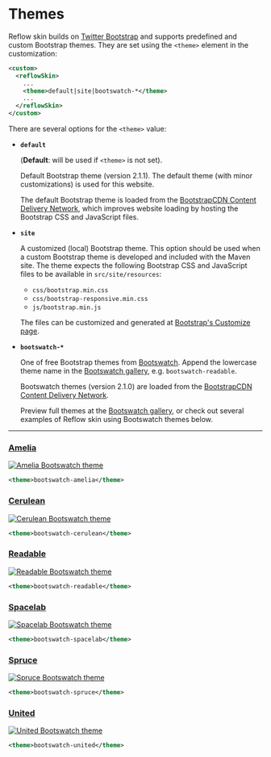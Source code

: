 # Themes

Reflow skin builds on [Twitter Bootstrap][bootstrap] and supports predefined and custom
Bootstrap themes. They are set using the `<theme>` element in the customization:

[bootstrap]: http://twitter.github.com/bootstrap/

```xml
<custom>
  <reflowSkin>
    ...
    <theme>default|site|bootswatch-*</theme>
    ...
  </reflowSkin>
</custom>
```

There are several options for the `<theme>` value:

-   **`default`**
    
    (**Default**: will be used if `<theme>` is not set).
    
    Default Bootstrap theme (version 2.1.1). The default theme (with minor customizations)
    is used for this website.
    
    The default Bootstrap theme is loaded from the
    [BootstrapCDN Content Delivery Network][bootstrapcdn], which improves website loading
    by hosting the Bootstrap CSS and JavaScript files.

-   **`site`**
    
    A customized (local) Bootstrap theme. This option should be used when a custom Bootstrap
    theme is developed and included with the Maven site. The theme expects the following
    Bootstrap CSS and JavaScript files to be available in `src/site/resources`:
    
    -   `css/bootstrap.min.css`
    -   `css/bootstrap-responsive.min.css`
    -   `js/bootstrap.min.js`
    
    The files can be customized and generated at [Bootstrap's Customize page][bootstrap-custom].

-   **`bootswatch-*`**<span id="theme-bootswatch"></span>
    
    One of free Bootstrap themes from [Bootswatch][bootswatch]. Append the lowercase theme name
    in the [Bootswatch gallery][bootswatch-gallery], e.g. `bootswatch-readable`.
    
    Bootswatch themes (version 2.1.0) are loaded from the
    [BootstrapCDN Content Delivery Network][bootstrapcdn].
    
    Preview full themes at the [Bootswatch gallery][bootswatch-gallery],
    or check out several examples of Reflow skin using Bootswatch themes below.

[bootstrapcdn]: http://bootstrapcdn.com
[bootstrap-custom]: http://twitter.github.com/bootstrap/customize.html
[bootswatch]: http://bootswatch.com
[bootswatch-gallery]: http://bootswatch.com/#gallery

---

### [Amelia][theme-amelia]

[![Amelia Bootswatch theme](../img/bootswatch-amelia.png)][theme-amelia]

```xml
<theme>bootswatch-amelia</theme>
```

[theme-amelia]: bootswatch-amelia.html


### [Cerulean][theme-cerulean]

[![Cerulean Bootswatch theme](../img/bootswatch-cerulean.png)][theme-cerulean]

```xml
<theme>bootswatch-cerulean</theme>
```

[theme-cerulean]: bootswatch-cerulean.html


### [Readable][theme-readable]

[![Readable Bootswatch theme](../img/bootswatch-readable.png)][theme-readable]

```xml
<theme>bootswatch-readable</theme>
```

[theme-readable]: bootswatch-readable.html



### [Spacelab][theme-spacelab]

[![Spacelab Bootswatch theme](../img/bootswatch-spacelab.png)][theme-spacelab]

```xml
<theme>bootswatch-spacelab</theme>
```

[theme-spacelab]: bootswatch-spacelab.html



### [Spruce][theme-spruce]

[![Spruce Bootswatch theme](../img/bootswatch-spruce.png)][theme-spruce]

```xml
<theme>bootswatch-spruce</theme>
```

[theme-spruce]: bootswatch-spruce.html



### [United][theme-united]

[![United Bootswatch theme](../img/bootswatch-united.png)][theme-united]

```xml
<theme>bootswatch-united</theme>
```

[theme-united]: bootswatch-united.html

